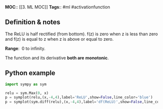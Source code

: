 **MOC**:: [[3. ML MOC]]
**Tags**:: #ml #activationfunction 

## Definition & notes
The ReLU is half rectified (from bottom). f(z) is zero when z is less than zero and f(z) is equal to z when z is above or equal to zero.

**Range**:  0 to infinity.

The function and its derivative **both are** **monotonic**.

## Python example
```python
import sympy as sym

relu = sym.Max(0, x)
p = symplot(relu,(x,-4,4),label='ReLU',show=False,line_color='blue')
p = symplot(sym.diff(relu),(x,-4,4),label='df(ReLU)',show=False,line_color='blue')
```
